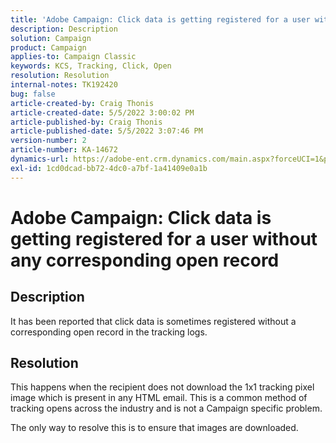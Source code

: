 ```yaml
---
title: 'Adobe Campaign: Click data is getting registered for a user without any corresponding open record'
description: Description
solution: Campaign
product: Campaign
applies-to: Campaign Classic
keywords: KCS, Tracking, Click, Open
resolution: Resolution
internal-notes: TK192420
bug: false
article-created-by: Craig Thonis
article-created-date: 5/5/2022 3:00:02 PM
article-published-by: Craig Thonis
article-published-date: 5/5/2022 3:07:46 PM
version-number: 2
article-number: KA-14672
dynamics-url: https://adobe-ent.crm.dynamics.com/main.aspx?forceUCI=1&pagetype=entityrecord&etn=knowledgearticle&id=b4473908-84cc-ec11-a7b5-6045bd00d995
exl-id: 1cd0dcad-bb72-4dc0-a7bf-1a41409e0a1b
---
```

# Adobe Campaign: Click data is getting registered for a user without any corresponding open record

## Description

It has been reported that click data is sometimes registered without a corresponding open record in the tracking logs.

## Resolution


This happens when the recipient does not download the 1x1 tracking pixel image which is present in any HTML email. This is a common method of tracking opens across the industry and is not a Campaign specific problem.

The only way to resolve this is to ensure that images are downloaded.
